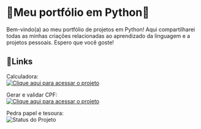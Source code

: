 # 🚀Meu portfólio em Python🚀

Bem-vindo(a) ao meu portfólio de projetos em Python! Aqui compartilharei todas as minhas criações relacionadas ao aprendizado da linguagem e a projetos pessoais. Espero que você goste!

## 📌Links
Calculadora:
<br>
[![Clique aqui para acessar o projeto](https://img.shields.io/badge/Projeto-Acessar%20aqui-blue)](https://github.com/DevJoaoAndrade/Python/tree/main/calculadora)

Gerar e validar CPF:
<br>
[![Clique aqui para acessar o projeto](https://img.shields.io/badge/Projeto-Acessar%20aqui-blue)](https://github.com/DevJoaoAndrade/Python/tree/main/gerar_e_validar_cpf)

Pedra papel e tesoura:
<br>
![Status do Projeto](https://img.shields.io/badge/status-em%20andamento-yellow)
